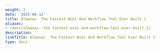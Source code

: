 ```yaml
---
weight: 2
date: '2025-06-12'
title: Almanac  The Fastest Wiki And Workflow Tool Ever Built 1
aliases:
- /docs/almanac--the-fastest-wiki-and-workflow-tool-ever-built_1/
description: ''
linkTitle: Almanac  The Fastest Wiki And Workflow Tool Ever Built 1
type: docs
---
```


